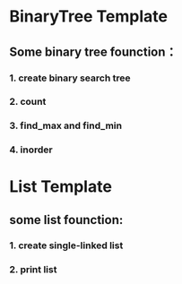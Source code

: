 # BinaryTree Template

## Some binary tree founction：

### 1. create binary search tree

### 2. count

### 3. find_max and find_min

### 4. inorder

# List Template

## some list founction:

### 1. create single-linked list

### 2. print list 


